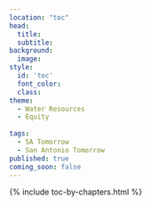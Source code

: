 ```yaml
---
location: "toc"
head:
  title:
  subtitle:
background:
  image:
style:
  id: 'toc'
  font_color:
  class:
theme:
  - Water Resources
  - Equity
  
tags:
  - SA Tomorrow
  - San Antonio Tomorrow
published: true
coming_soon: false
---
```


{% include toc-by-chapters.html %}
